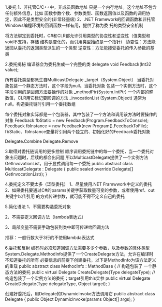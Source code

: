 1.委托
1、非托管C/C++中，非成员函数地址 只是一个内存地址。这个地址不包含任何额外信息，比如
函数参数个数、参数类型、函数返回值以及函数的调用协定，因此不是类型安全的(非常轻量级)
2、.NET Framework的回调函数和非托管Windows编程环境的回调函数一样有用，提供了称为委
托的类型安全机制

将方法绑定到委托时，C#和CLR都允许引用类型的协变性和逆变性（值类型和void不支持，存储
结构是变化的，而引用类型始终是一个指针）
协变性：方法能返回从委托的返回类型派生的一个类型
逆变性：方法能接受委托的传入参数的基类

2.委托揭秘
编译器会为委托生成一个完整的类
delegate void Feedback(Int32 value);

所有委托类型都派生自MulticastDelegate
_target（System.Object） 当委托对象包装一个静态方法时，这个字段为null。当委托对象
包装一个实例方法时，这个字段引用的是回调方法要操作的对象
_methodPtr(System.IntPtr) 一个内部的整数值，CLR用它标记要回调的方法
_invocationList (System.Object) 通常为null。构造委托链时引用一个委托数组

每个委托对象实际都是一个包装器，其中包装了一个方法和调用该方法时要操作的对象
Feedback fbStatic = new Feedback(Program.FeedbackToConsole);
Feedback fbInstance = new Feedback(new Program().FeedbackToFile);
fbStatic、fbInstance变量将引用两个独立的、初始化好的Feedback委托对象


Delegate.Combine
Delegate.Remove

3.取得对委托链调用的更多控制
顺序调用委托链中的每一个委托，当一个委托对象出问题时，后续的都会出问题
所以MulticastDelegate提供了一个实例方法GetInvovationList，用于显式调用每一个委托
public abstract class MulticastDelegate : Delegate {
public sealed override Delegate[] GetInvocationList();
}

4.委托定义不要太多（泛型委托）
1、尽量使用.NET Framwwork中定义的委托
2、如果委托要通过C#的params关键字获取数量可变的参数，或者使用ref、out关键字以传引用
的方式传递参数，就可能不得不定义自己的委托

5.简化语法
1、不需要构造委托对象

2、不需要定义回调方法（lambda表达式）


3、局部变量不需要手动包装到类中即可传递给回调方法

推荐：一般行数大于3行的不使用lambda表达式

6.委托和反射
编码时必须知道回调方法需要多少个参数，以及参数的具体类型
System.Delegate.MethodInfo提供了一个CreateDelegate方法，允许在编译时不知道委托的所有
必要信息的前提下创建委托，以下是MethodInfo为该方法定义的重载
public abstract class MethodInfo : MethodBase {
// 构造包装了 一个静态方法的委托
public virtual Delegate CreateDelegate(Type delegateType);
// 构造包装了一个实例方法的委托；target引用this实参
public virtual Delegate CreateDelegate(Type delegateType, Object target);
}

创建好委托后，用Delegate的DynamicInvoke方法调用它
public abstract class Delegate {
public Object DynamicInvoke(params Object[] args);
}

